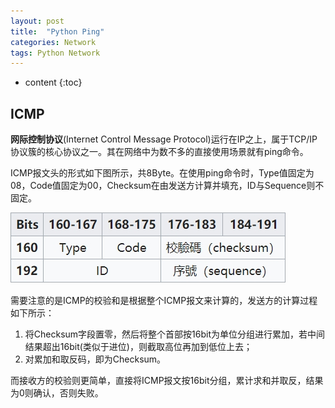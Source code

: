 ```yaml
---
layout: post
title:  "Python Ping"
categories: Network
tags: Python Network
---
```


* content
{:toc}

## ICMP

**网际控制协议**(Internet Control Message Protocol)运行在IP之上，属于TCP/IP协议簇的核心协议之一。其在网络中为数不多的直接使用场景就有ping命令。

ICMP报文头的形式如下图所示，共8Byte。在使用ping命令时，Type值固定为$08$，Code值固定为$00$，Checksum在由发送方计算并填充，ID与Sequence则不固定。

![](/img/2019-11-22_21-54-05.jpg)

需要注意的是ICMP的校验和是根据整个ICMP报文来计算的，发送方的计算过程如下所示：

1. 将Checksum字段置零，然后将整个首部按$16$bit为单位分组进行累加，若中间结果超出$16$bit(类似于进位)，则截取高位再加到低位上去；
2. 对累加和取反码，即为Checksum。

而接收方的校验则更简单，直接将ICMP报文按$16$bit分组，累计求和并取反，结果为$0$则确认，否则失败。

